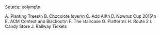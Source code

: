 Source: eolymp\n

A. Planting Trees\n
B. Chocolote lover\n
C. Add All\n
D. Nowruz Cup 2015\n
E. ACM Contest and Blackout\n
F. The staircase
G. Platforms
H. Route 2
I. Candy Store
J. Railway Tickets